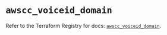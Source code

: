 # `awscc_voiceid_domain`

Refer to the Terraform Registry for docs: [`awscc_voiceid_domain`](https://registry.terraform.io/providers/hashicorp/awscc/0.70.0/docs/resources/voiceid_domain).

